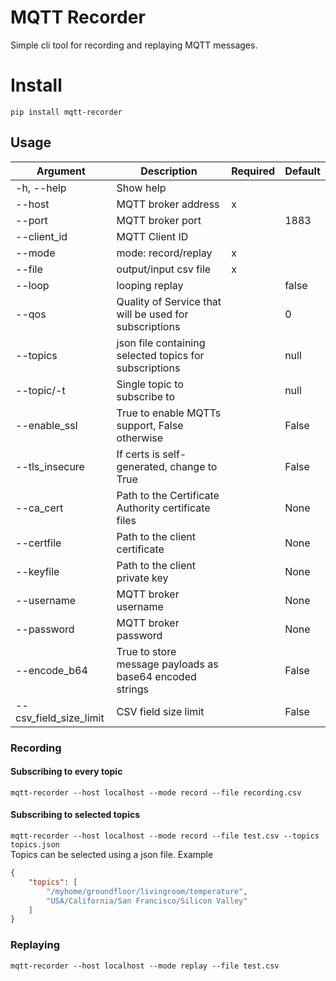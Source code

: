 # MQTT Recorder

Simple cli tool for recording and replaying MQTT messages.

# Install

`pip install mqtt-recorder`

## Usage
| Argument               | Description                                              | Required | Default |
| ---------------------- | -------------------------------------------------------- | -------- | ------- |
| -h, --help             | Show help                                                |          |         |
| --host                 | MQTT broker address                                      | x        |         |
| --port                 | MQTT broker port                                         |          | 1883    |
| --client_id            | MQTT Client ID                                           |          |         |
| --mode                 | mode: record/replay                                      | x        |         |
| --file                 | output/input csv file                                    | x        |         |
| --loop                 | looping replay                                           |          | false   |
| --qos                  | Quality of Service that will be used for subscriptions   |          | 0       |
| --topics               | json file containing selected topics for subscriptions   |          | null    |
| --topic/-t             | Single topic to subscribe to                             |          | null    |
| --enable_ssl           | True to enable MQTTs support, False otherwise            |          | False   |
| --tls_insecure         | If certs is self-generated, change to True               |          | False   |
| --ca_cert              | Path to the Certificate Authority certificate files      |          | None    |
| --certfile             | Path to the client certificate                           |          | None    |
| --keyfile              | Path to the client private key                           |          | None    |
| --username             | MQTT broker username                                     |          | None    |
| --password             | MQTT broker password                                     |          | None    |
| --encode_b64           | True to store message payloads as base64 encoded strings |          | False   |
| --csv_field_size_limit | CSV field size limit                                     |          | False   |

### Recording
#### Subscribing to every topic
`mqtt-recorder --host localhost --mode record --file recording.csv`
#### Subscribing to selected topics
`mqtt-recorder --host localhost --mode record --file test.csv --topics topics.json`<br>
Topics can be selected using a json file.
Example
```json
{
    "topics": [
        "/myhome/groundfloor/livingroom/temperature",
        "USA/California/San Francisco/Silicon Valley"
    ]
}
```
### Replaying
`mqtt-recorder --host localhost --mode replay --file test.csv`
